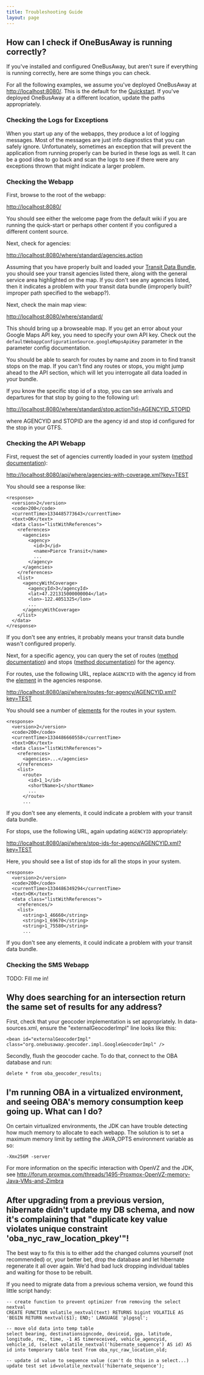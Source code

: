 ```yaml
---
title: Troubleshooting Guide
layout: page
---
```


## How can I check if OneBusAway is running correctly?

If you've installed and configured OneBusAway, but aren't sure if everything is running correctly, here are some things
you can check.

For all the following examples, we assume you've deployed OneBusAway at [http://localhost:8080/](http://localhost:8080/).
This is the default for the [Quickstart](/guides/quickstart-guide).  If you've deployed OneBusAway at a different
location, update the paths appropriately.

### Checking the Logs for Exceptions

When you start up any of the webapps, they produce a lot of logging messages.  Most of the messages are just
info diagnostics that you can safely ignore.  Unfortunately, sometimes an exception that will prevent the application
from running properly can be buried in these logs as well.  It can be a good idea to go back and scan the logs to see
if there were any exceptions thrown that might indicate a larger problem.

### Checking the Webapp

First, browse to the root of the webapp:

[http://localhost:8080/](http://localhost:8080/)

You should see either the welcome page from the default wiki if you are running the quick-start or perhaps other
content if you configured a different content source.

Next, check for agencies:

[http://localhost:8080/where/standard/agencies.action](http://localhost:8080/where/standard/agencies.action)

Assuming that you have properly built and loaded your [Transit Data Bundle](/guides/transit-data-bundle-guide), you should
see your transit agencies listed there, along with the general service area highlighted on the map.  If you don't see
any agencies listed, then it indicates a problem with your transit data bundle (improperly built?  improper path
specified to the webapp?).

Next, check the main map view:

[http://localhost:8080/where/standard/](http://localhost:8080/where/standard/)

This should bring up a browseable map.  If you get an error about your Google Maps API key, you need to specify your
own API key.  Check out the `defaultWebappConfigurationSource.googleMapsApiKey` parameter in the
parameter config documentation.

You should be able to search for routes by name and zoom in to find transit stops on the map.  If you can't find any
routes or stops, you might jump ahead to the API section, which will let you interrogate all data loaded in your bundle.

If you know the specific stop id of a stop, you can see arrivals and departures for that stop by going to the following
url:

[http://localhost:8080/where/standard/stop.action?id=AGENCYID_STOPID](http://localhost:8080/where/standard/stop.action?id=AGENCYID_STOPID)

where AGENCYID and STOPID are the agency id and stop id configured for the stop in your GTFS.

### Checking the API Webapp

First, request the set of agencies currently loaded in your system ([method documentation](/api/where/methods/agencies-with-coverage)):

[http://localhost:8080/api/where/agencies-with-coverage.xml?key=TEST](http://localhost:8080/api/where/agencies-with-coverage.xml?key=TEST)

You should see a response like:

~~~
<response>
  <version>2</version>
  <code>200</code>
  <currentTime>1334485773643</currentTime>
  <text>OK</text>
  <data class="listWithReferences">
    <references>
      <agencies>
        <agency>
          <id>3</id>
          <name>Pierce Transit</name>
          ...
        </agency>
      </agencies>
    </references>
    <list>
      <agencyWithCoverage>
        <agencyId>3</agencyId>
        <lat>47.221315000000004</lat>
        <lon>-122.4051325</lon>
        ...
      </agencyWithCoverage>
    </list>
  </data>
</response>
~~~

If you don't see any entries, it probably means your transit data bundle wasn't configured properly.

Next, for a specific agency, you can query the set of routes ([method documentation](/api/where/methods/routes-for-agency))
and stops ([method documentation](../api/where/methods/stops.html)) for the agency.

For routes, use the following URL, replace `AGENCYID` with the agency id from the [<agency/> element](/api/where/elements/agency)
in the agencies response.

[http://localhost:8080/api/where/routes-for-agency/AGENCYID.xml?key=TEST](http://localhost:8080/api/where/routes-for-agency/AGENCYID.xml?key=TEST)

You should see a number of [<route/> elements](/api/where/elements/route) for the routes in your system.

~~~
<response>
  <version>2</version>
  <code>200</code>
  <currentTime>1334486660558</currentTime>
  <text>OK</text>
  <data class="listWithReferences">
    <references>
      <agencies>...</agencies>
    </references>
    <list>
      <route>
        <id>1_1</id>
        <shortName>1</shortName>
        ...
      </route>
      ...
~~~

If you don't see any elements, it could indicate a problem with your transit data bundle.

For stops, use the following URL, again updating `AGENCYID` appropriately:

[http://localhost:8080/api/where/stop-ids-for-agency/AGENCYID.xml?key=TEST](http://localhost:8080/api/where/stop-ids-for-agency/AGENCYID.xml?key=TEST)

Here, you should see a list of stop ids for all the stops in your system.

~~~
<response>
  <version>2</version>
  <code>200</code>
  <currentTime>1334486349294</currentTime>
  <text>OK</text>
  <data class="listWithReferences">
    <references/>
    <list>
      <string>1_46660</string>
      <string>1_69670</string>
      <string>1_75580</string>
      ...
~~~

If you don't see any elements, it could indicate a problem with your transit data bundle.

### Checking the SMS Webapp

TODO: Fill me in!

## Why does searching for an intersection return the same set of results for any address?

First, check that your geocoder implementation is set appropriately. In data-sources.xml, ensure the
"externalGeocoderImpl" line looks like this:

~~~
<bean id="externalGeocoderImpl" class="org.onebusaway.geocoder.impl.GoogleGeocoderImpl" />
~~~

Secondly, flush the geocoder cache. To do that, connect to the OBA database and run:

~~~
delete * from oba_geocoder_results;
~~~

## I'm running OBA in a virtualized environment, and seeing OBA's memory consumption keep going up. What can I do?

On certain virtualized environments, the JDK can have trouble detecting how much memory to allocate to each webapp.
The solution is to set a maximum memory limit by setting the JAVA_OPTS environment variable as so:

~~~
-Xmx256M -server
~~~

For more information on the specific interaction with OpenVZ and the JDK, see
http://forum.proxmox.com/threads/1495-Proxmox-OpenVZ-memory-Java-VMs-and-Zimbra

## After upgrading from a previous version, hibernate didn't update my DB schema, and now it's complaining that "duplicate key value violates unique constraint 'oba_nyc_raw_location_pkey'"!

The best way to fix this is to either add the changed columns yourself (not recommended) or, your better bet, drop the
database and let hibernate regenerate it all over again. We'd had bad luck dropping individual tables and waiting for
those to be rebuilt.

If you need to migrate data from a previous schema version, we found this little script handy:

~~~
-- create function to prevent optimizer from removing the select nextval
CREATE FUNCTION volatile_nextval(text) RETURNS bigint VOLATILE AS 'BEGIN RETURN nextval($1); END;' LANGUAGE 'plpgsql';

-- move old data into temp table
select bearing, destinationsigncode, deviceid, gga, latitude, longitude, rmc, time, -1 AS timereceived, vehicle_agencyid, vehicle_id, (select volatile_nextval('hibernate_sequence') AS id) AS id into temporary table test from oba_nyc_raw_location_old;

-- update id value to sequence value (can't do this in a select...)
update test set id=volatile_nextval('hibernate_sequence');
~~~